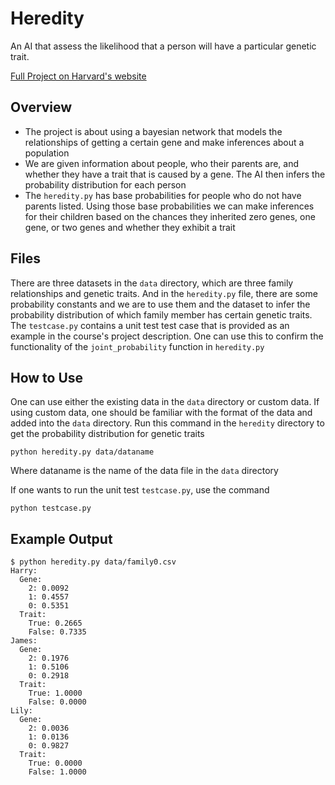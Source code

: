 # Heredity

An AI that assess the likelihood that a person will have a particular genetic trait.

[Full Project on Harvard's website](https://cs50.harvard.edu/ai/2020/projects/2/heredity)

## Overview
* The project is about using a bayesian network that models the relationships of getting a certain gene and make inferences about a population
* We are given information about people, who their parents are, and whether they have a trait that is caused by a gene. The AI then infers the probability distribution for each person
* The <code>heredity.py</code> has base probabilities for people who do not have parents listed.
Using those base probabilities we can make inferences for their children based on the chances they inherited zero genes, one gene, or two genes and whether they exhibit a trait

## Files

There are three datasets in the `data` directory, which are three family relationships and genetic traits.
And in the `heredity.py` file, there are some probability constants and we are to use them and the dataset to infer the probability distribution of which family member has certain genetic traits. The `testcase.py` contains a unit test test case that is provided as an example in the course's project description. One can use this to confirm the functionality of the `joint_probability` function in `heredity.py`

## How to Use

One can use either the existing data in the `data` directory or custom data. If using custom data, one should be familiar with the format of the data and added into the `data` directory. Run this command in the `heredity` directory to get the probability distribution for genetic traits

`python heredity.py data/dataname`

Where dataname is the name of the data file in the `data` directory

If one wants to run the unit test `testcase.py`, use the command

`python testcase.py`

## Example Output

```shell
$ python heredity.py data/family0.csv
Harry:
  Gene:
    2: 0.0092
    1: 0.4557
    0: 0.5351
  Trait:
    True: 0.2665
    False: 0.7335
James:
  Gene:
    2: 0.1976
    1: 0.5106
    0: 0.2918
  Trait:
    True: 1.0000
    False: 0.0000
Lily:
  Gene:
    2: 0.0036
    1: 0.0136
    0: 0.9827
  Trait:
    True: 0.0000
    False: 1.0000
```
